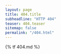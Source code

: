 ```yaml
---
layout: page
title: 404.title
subheadline: "HTTP 404"
teaser: 404.teaser
sitemap: false
permalink: "/404.html"
---
```

<!-- ## No problem!

Try...  
...to start over on the [home page]({{ site.baseurl }}/);  
...to **search** below;  
if you can't find it, [ask about it]({{ site.baseurl }}/contact/).

### Search

{% include _google_search.html %}
 -->

{% tf 404.md %}